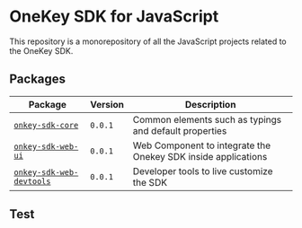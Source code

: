 # OneKey SDK for JavaScript

This repository is a monorepository of all the JavaScript projects related to the
OneKey SDK.

## Packages

| Package                                                  | Version | Description                                            |
| -------------------------------------------------------- | ------- | ------------------------------------------------------ |
| [`onkey-sdk-core`](./packages/onekey-sdk-core/README.md) | `0.0.1`     | Common elements such as typings and default properties |
| [`onkey-sdk-web-ui`](./packages/onekey-sdk-web-ui/README.md) | `0.0.1`     | Web Component to integrate the Onekey SDK inside applications |
| [`onkey-sdk-web-devtools`](./packages/onekey-sdk-web-devtools/README.md) | `0.0.1`     | Developer tools to live customize the SDK |

## Test